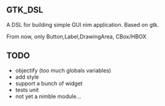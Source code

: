 ## GTK_DSL

A DSL for building simple GUI nim application.
Based on gtk.

From now, only Button,Label,DrawingArea, CBox/HBOX

## TODO

* objectify (too much globals variables)
* add style
* support a bunch of widget
* tests unit
* not yet a nimble module...
